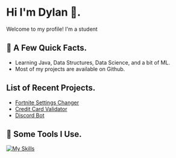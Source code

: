 # Hi I'm Dylan 👋.
Welcome to my profile! I'm a student

## 🧨 A Few Quick Facts.
- Learning Java, Data Structures, Data Science, and a bit of ML.
- Most of my projects are available on Github.

## List of Recent Projects.
- [Fortnite Settings Changer](https://github.com/DLNOnGithub/fortnite-settings-updater)
- [Credit Card Validator](https://github.com/DLNOnGithub/Credit-Card-Validator)
- [Discord Bot](https://github.com/DLNOnGithub/Discord-Bot)

## 🚀 Some Tools I Use.
[![My Skills](https://skillicons.dev/icons?i=ableton,apple,bash,discord,github,gmail,idea,java,kali,linux,notion,pycharm,py,ubuntu,vscode,windows)](https://skillicons.dev)
